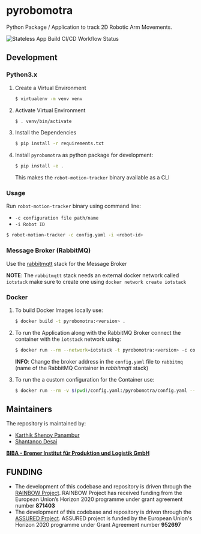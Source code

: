 # pyrobomotra

Python Package / Application to track 2D Robotic Arm Movements.

![Stateless App Build CI/CD Workflow Status](https://github.com/virtual-origami/pyrobomotra/workflows/Stateless%20App%20Build%20CI/CD/badge.svg?branch=rainbow_v1)


## Development

### Python3.x

1. Create a Virtual Environment
   
    ```bash
   $ virtualenv -m venv venv
   ```
   
2. Activate Virtual Environment

    ```bash
    $ . venv/bin/activate 
    ```

3. Install the Dependencies

    ```bash
    $ pip install -r requirements.txt
    ```

4. Install `pyrobomotra` as python package for development:

    ```bash
   $ pip install -e .
   ```
   
   This makes the `robot-motion-tracker` binary available as a CLI

### Usage
Run `robot-motion-tracker` binary using command line:

- `-c configuration file path/name`
- `-i Robot ID`

```bash
$ robot-motion-tracker -c config.yaml -i <robot-id>
```

### Message Broker (RabbitMQ)

Use the [rabbitmqtt](https://github.com/virtual-origami/rabbitmqtt) stack for the Message Broker

__NOTE__: The `rabbitmqtt` stack needs an external docker network called `iotstack` make sure to create one using `docker network create iotstack`

### Docker

1. To build Docker Images locally use:

    ```bash
    $ docker build -t pyrobomotra:<version> .
    ```

2. To run the Application along with the RabbitMQ Broker connect the container with the `iotstack` network using:

    ```bash
    $ docker run --rm --network=iotstack -t pyrobomotra:<version> -c config.yaml -i <robot-id>
    ```

    __INFO__: Change the broker address in the `config.yaml` file to `rabbitmq` (name of the RabbitMQ Container in _rabbitmqtt_ stack)

3. To run the a custom configuration for the Container use:

    ```bash
    $ docker run --rm -v $(pwd)/config.yaml:/pyrobomotra/config.yaml --network=iotstack -t pyrobomotra:<version> -c config.yaml -i <robot-id>
    ```
## Maintainers
The repository is maintained by:

- [Karthik Shenoy Panambur](mailto:she@biba.uni-bremen.de)
- [Shantanoo Desai](mailto:des@biba.uni-bremen.de)

[__BIBA - Bremer Institut für Produktion und Logistik GmbH__](www.biba.uni-bremen.de)

## FUNDING

* The development of this codebase and repository is driven through the [RAINBOW Project](https://rainbow-h2020.eu/). RAINBOW Project has received funding from the European Union’s Horizon 2020 programme under grant agreement number __871403__
* The development of this codebase and repository is driven through the [ASSURED Project](https://www.project-assured.eu/). ASSURED project is funded by the European Union's Horizon 2020 programme under Grant Agreement number __952697__
